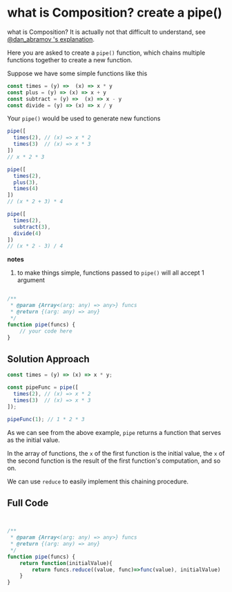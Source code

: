 # what is Composition? create a pipe()

what is Composition? It is actually not that difficult to understand, see [@dan_abramov 's explanation](https://whatthefuck.is/composition).

Here you are asked to create a `pipe()` function, which chains multiple functions together to create a new function.

Suppose we have some simple functions like this

```js
const times = (y) =>  (x) => x * y
const plus = (y) => (x) => x + y
const subtract = (y) =>  (x) => x - y
const divide = (y) => (x) => x / y
```

Your `pipe()` would be used to generate new functions

```js
pipe([
  times(2), // (x) => x * 2
  times(3)  // (x) => x * 3
])  
// x * 2 * 3

pipe([
  times(2),
  plus(3),
  times(4)
]) 
// (x * 2 + 3) * 4

pipe([
  times(2),
  subtract(3),
  divide(4)
]) 
// (x * 2 - 3) / 4
```

**notes**

1. to make things simple, functions passed to `pipe()` will all accept 1 argument

```js

/**
 * @param {Array<(arg: any) => any>} funcs 
 * @return {(arg: any) => any}
 */
function pipe(funcs) {
	// your code here
}
```

## Solution Approach

```js
const times = (y) => (x) => x * y;

const pipeFunc = pipe([
  times(2), // (x) => x * 2
  times(3)  // (x) => x * 3
]);  

pipeFunc(1); // 1 * 2 * 3
```

As we can see from the above example, `pipe` returns a function that serves as the initial value.

In the array of functions, the `x` of the first function is the initial value, the `x` of the second function is the result of the first function's computation, and so on.

We can use `reduce` to easily implement this chaining procedure.

## Full Code

```js


/**
 * @param {Array<(arg: any) => any>} funcs 
 * @return {(arg: any) => any}
 */
function pipe(funcs) {
	return function(initialValue){
		return funcs.reduce((value, func)=>func(value), initialValue)
	}
}
```



